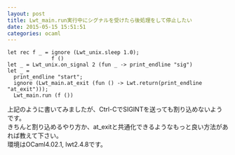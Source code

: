 ```yaml
---
layout: post
title: Lwt_main.run実行中にシグナルを受けたら後処理をして停止したい
date: 2015-05-15 15:51:51
categories: ocaml
---
```

<!-- {% raw %} -->
<pre><code>let rec f _ = ignore (Lwt_unix.sleep 1.0);
              f ()
let _ = Lwt_unix.on_signal 2 (fun _ -&gt; print_endline "sig")
let _ = 
  print_endline "start";
  ignore (Lwt_main.at_exit (fun () -&gt; Lwt.return(print_endline "at_exit")));
  Lwt_main.run (f ()) 
</code></pre>

<p>上記のように書いてみましたが、Ctrl-CでSIGINTを送っても割り込めないようです。<br>
きちんと割り込めるやり方か、at_exitと共通化できるようなもっと良い方法があれば教えて下さい。<br>
環境はOCaml4.02.1, lwt2.4.8です。</p>
<!-- {% endraw %} -->
